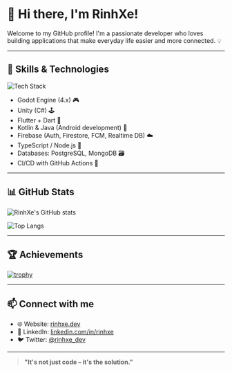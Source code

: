 # 👋 Hi there, I'm RinhXe!

Welcome to my GitHub profile! I'm a passionate developer who loves building applications that make everyday life easier and more connected. 💡

---

## 🔧 Skills & Technologies

![Tech Stack](https://skillicons.dev/icons?i=godot,flutter,dart,kotlin,java,ts,nodejs,firebase,unity,mongodb,postgres,git,linux)

- Godot Engine (4.x) 🎮  
- Unity (C#) 🕹️  
- Flutter + Dart 📱  
- Kotlin & Java (Android development) 📱  
- Firebase (Auth, Firestore, FCM, Realtime DB) ☁️  
- TypeScript / Node.js 🧠  
- Databases: PostgreSQL, MongoDB 🗃️  
- CI/CD with GitHub Actions 🔁  

---

## 📊 GitHub Stats

![RinhXe's GitHub stats](https://github-readme-stats.vercel.app/api?username=rinhxe&show_icons=true&theme=radical)

![Top Langs](https://github-readme-stats.vercel.app/api/top-langs/?username=rinhxe&layout=compact&theme=radical)

---

## 🏆 Achievements

[![trophy](https://github-profile-trophy.vercel.app/?username=rinhxe&theme=darkhub)](https://github.com/ryo-ma/github-profile-trophy)

---

## 📫 Connect with me

- 🌐 Website: [rinhxe.dev](https://rinhxe.dev)  
- 💼 LinkedIn: [linkedin.com/in/rinhxe](https://linkedin.com/in/rinhxe)  
- 🐦 Twitter: [@rinhxe_dev](https://twitter.com/rinhxe_dev)  

---

> **"It's not just code – it's the solution."**
